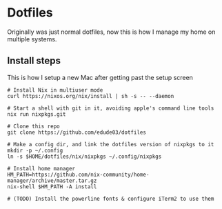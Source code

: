 # Dotfiles

Originally was just normal dotfiles, now this is how I manage my home on multiple systems. 

## Install steps

This is how I setup a new Mac after getting past the setup screen

```
# Install Nix in multiuser mode
curl https://nixos.org/nix/install | sh -s -- --daemon

# Start a shell with git in it, avoiding apple's command line tools
nix run nixpkgs.git

# Clone this repo
git clone https://github.com/edude03/dotfiles

# Make a config dir, and link the dotfiles version of nixpkgs to it
mkdir -p ~/.config
ln -s $HOME/dotfiles/nix/nixpkgs ~/.config/nixpkgs

# Install home manager
HM_PATH=https://github.com/nix-community/home-manager/archive/master.tar.gz
nix-shell $HM_PATH -A install

# (TODO) Install the powerline fonts & configure iTerm2 to use them
```
